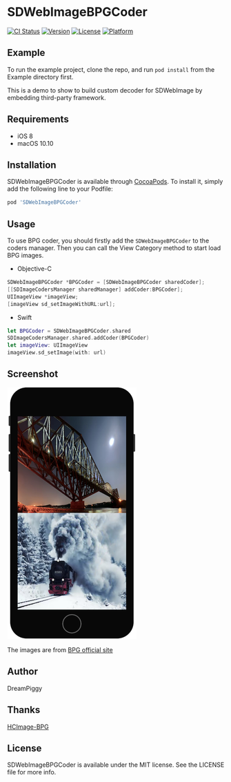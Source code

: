 # SDWebImageBPGCoder

[![CI Status](http://img.shields.io/travis/dreampiggy/SDWebImageBPGCoder.svg?style=flat)](https://travis-ci.org/dreampiggy/SDWebImageBPGCoder)
[![Version](https://img.shields.io/cocoapods/v/SDWebImageBPGCoder.svg?style=flat)](http://cocoapods.org/pods/SDWebImageBPGCoder)
[![License](https://img.shields.io/cocoapods/l/SDWebImageBPGCoder.svg?style=flat)](http://cocoapods.org/pods/SDWebImageBPGCoder)
[![Platform](https://img.shields.io/cocoapods/p/SDWebImageBPGCoder.svg?style=flat)](http://cocoapods.org/pods/SDWebImageBPGCoder)

## Example

To run the example project, clone the repo, and run `pod install` from the Example directory first.

This is a demo to show to build custom decoder for SDWebImage by embedding third-party framework.

## Requirements

+ iOS 8
+ macOS 10.10

## Installation

SDWebImageBPGCoder is available through [CocoaPods](http://cocoapods.org). To install
it, simply add the following line to your Podfile:

```ruby
pod 'SDWebImageBPGCoder'
```

## Usage

To use BPG coder, you should firstly add the `SDWebImageBPGCoder` to the coders manager. Then you can call the View Category method to start load BPG images.

+ Objective-C

```objective-c
SDWebImageBPGCoder *BPGCoder = [SDWebImageBPGCoder sharedCoder];
[[SDImageCodersManager sharedManager] addCoder:BPGCoder];
UIImageView *imageView;
[imageView sd_setImageWithURL:url];
```

+ Swift

```swift
let BPGCoder = SDWebImageBPGCoder.shared
SDImageCodersManager.shared.addCoder(BPGCoder)
let imageView: UIImageView
imageView.sd_setImage(with: url)
```

## Screenshot

<img src="https://raw.githubusercontent.com/SDWebImage/SDWebImageBPGCoder/master/Example/Screenshot/BPGDemo.png" width="300" />

The images are from [BPG official site](https://bellard.org/bpg/)

## Author

DreamPiggy

## Thanks

[HCImage-BPG](https://github.com/chuganzy/HCImage-BPG)

## License

SDWebImageBPGCoder is available under the MIT license. See the LICENSE file for more info.


